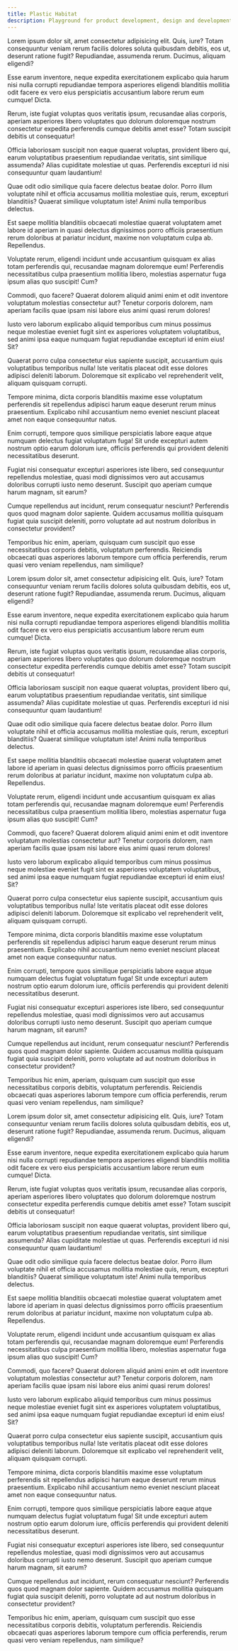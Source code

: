 ```yaml
---
title: Plastic Habitat
description: Playground for product development, design and development.
---
```


Lorem ipsum dolor sit, amet consectetur adipisicing elit. Quis, iure? Totam consequuntur veniam rerum facilis dolores soluta quibusdam debitis, eos ut, deserunt ratione fugit? Repudiandae, assumenda rerum. Ducimus, aliquam eligendi?

Esse earum inventore, neque expedita exercitationem explicabo quia harum nisi nulla corrupti repudiandae tempora asperiores eligendi blanditiis mollitia odit facere ex vero eius perspiciatis accusantium labore rerum eum cumque! Dicta.

Rerum, iste fugiat voluptas quos veritatis ipsum, recusandae alias corporis, aperiam asperiores libero voluptates quo dolorum doloremque nostrum consectetur expedita perferendis cumque debitis amet esse? Totam suscipit debitis ut consequatur!

Officia laboriosam suscipit non eaque quaerat voluptas, provident libero qui, earum voluptatibus praesentium repudiandae veritatis, sint similique assumenda? Alias cupiditate molestiae ut quas. Perferendis excepturi id nisi consequuntur quam laudantium!

Quae odit odio similique quia facere delectus beatae dolor. Porro illum voluptate nihil et officia accusamus mollitia molestiae quis, rerum, excepturi blanditiis? Quaerat similique voluptatum iste! Animi nulla temporibus delectus.

Est saepe mollitia blanditiis obcaecati molestiae quaerat voluptatem amet labore id aperiam in quasi delectus dignissimos porro officiis praesentium rerum doloribus at pariatur incidunt, maxime non voluptatum culpa ab. Repellendus.

Voluptate rerum, eligendi incidunt unde accusantium quisquam ex alias totam perferendis qui, recusandae magnam doloremque eum! Perferendis necessitatibus culpa praesentium mollitia libero, molestias aspernatur fuga ipsum alias quo suscipit! Cum?

Commodi, quo facere? Quaerat dolorem aliquid animi enim et odit inventore voluptatum molestias consectetur aut? Tenetur corporis dolorem, nam aperiam facilis quae ipsam nisi labore eius animi quasi rerum dolores!

Iusto vero laborum explicabo aliquid temporibus cum minus possimus neque molestiae eveniet fugit sint ex asperiores voluptatem voluptatibus, sed animi ipsa eaque numquam fugiat repudiandae excepturi id enim eius! Sit?

Quaerat porro culpa consectetur eius sapiente suscipit, accusantium quis voluptatibus temporibus nulla! Iste veritatis placeat odit esse dolores adipisci deleniti laborum. Doloremque sit explicabo vel reprehenderit velit, aliquam quisquam corrupti.

Tempore minima, dicta corporis blanditiis maxime esse voluptatum perferendis sit repellendus adipisci harum eaque deserunt rerum minus praesentium. Explicabo nihil accusantium nemo eveniet nesciunt placeat amet non eaque consequuntur natus.

Enim corrupti, tempore quos similique perspiciatis labore eaque atque numquam delectus fugiat voluptatum fuga! Sit unde excepturi autem nostrum optio earum dolorum iure, officiis perferendis qui provident deleniti necessitatibus deserunt.

Fugiat nisi consequatur excepturi asperiores iste libero, sed consequuntur repellendus molestiae, quasi modi dignissimos vero aut accusamus doloribus corrupti iusto nemo deserunt. Suscipit quo aperiam cumque harum magnam, sit earum?

Cumque repellendus aut incidunt, rerum consequatur nesciunt? Perferendis quos quod magnam dolor sapiente. Quidem accusamus mollitia quisquam fugiat quia suscipit deleniti, porro voluptate ad aut nostrum doloribus in consectetur provident?

Temporibus hic enim, aperiam, quisquam cum suscipit quo esse necessitatibus corporis debitis, voluptatum perferendis. Reiciendis obcaecati quas asperiores laborum tempore cum officia perferendis, rerum quasi vero veniam repellendus, nam similique?

Lorem ipsum dolor sit, amet consectetur adipisicing elit. Quis, iure? Totam consequuntur veniam rerum facilis dolores soluta quibusdam debitis, eos ut, deserunt ratione fugit? Repudiandae, assumenda rerum. Ducimus, aliquam eligendi?

Esse earum inventore, neque expedita exercitationem explicabo quia harum nisi nulla corrupti repudiandae tempora asperiores eligendi blanditiis mollitia odit facere ex vero eius perspiciatis accusantium labore rerum eum cumque! Dicta.

Rerum, iste fugiat voluptas quos veritatis ipsum, recusandae alias corporis, aperiam asperiores libero voluptates quo dolorum doloremque nostrum consectetur expedita perferendis cumque debitis amet esse? Totam suscipit debitis ut consequatur!

Officia laboriosam suscipit non eaque quaerat voluptas, provident libero qui, earum voluptatibus praesentium repudiandae veritatis, sint similique assumenda? Alias cupiditate molestiae ut quas. Perferendis excepturi id nisi consequuntur quam laudantium!

Quae odit odio similique quia facere delectus beatae dolor. Porro illum voluptate nihil et officia accusamus mollitia molestiae quis, rerum, excepturi blanditiis? Quaerat similique voluptatum iste! Animi nulla temporibus delectus.

Est saepe mollitia blanditiis obcaecati molestiae quaerat voluptatem amet labore id aperiam in quasi delectus dignissimos porro officiis praesentium rerum doloribus at pariatur incidunt, maxime non voluptatum culpa ab. Repellendus.

Voluptate rerum, eligendi incidunt unde accusantium quisquam ex alias totam perferendis qui, recusandae magnam doloremque eum! Perferendis necessitatibus culpa praesentium mollitia libero, molestias aspernatur fuga ipsum alias quo suscipit! Cum?

Commodi, quo facere? Quaerat dolorem aliquid animi enim et odit inventore voluptatum molestias consectetur aut? Tenetur corporis dolorem, nam aperiam facilis quae ipsam nisi labore eius animi quasi rerum dolores!

Iusto vero laborum explicabo aliquid temporibus cum minus possimus neque molestiae eveniet fugit sint ex asperiores voluptatem voluptatibus, sed animi ipsa eaque numquam fugiat repudiandae excepturi id enim eius! Sit?

Quaerat porro culpa consectetur eius sapiente suscipit, accusantium quis voluptatibus temporibus nulla! Iste veritatis placeat odit esse dolores adipisci deleniti laborum. Doloremque sit explicabo vel reprehenderit velit, aliquam quisquam corrupti.

Tempore minima, dicta corporis blanditiis maxime esse voluptatum perferendis sit repellendus adipisci harum eaque deserunt rerum minus praesentium. Explicabo nihil accusantium nemo eveniet nesciunt placeat amet non eaque consequuntur natus.

Enim corrupti, tempore quos similique perspiciatis labore eaque atque numquam delectus fugiat voluptatum fuga! Sit unde excepturi autem nostrum optio earum dolorum iure, officiis perferendis qui provident deleniti necessitatibus deserunt.

Fugiat nisi consequatur excepturi asperiores iste libero, sed consequuntur repellendus molestiae, quasi modi dignissimos vero aut accusamus doloribus corrupti iusto nemo deserunt. Suscipit quo aperiam cumque harum magnam, sit earum?

Cumque repellendus aut incidunt, rerum consequatur nesciunt? Perferendis quos quod magnam dolor sapiente. Quidem accusamus mollitia quisquam fugiat quia suscipit deleniti, porro voluptate ad aut nostrum doloribus in consectetur provident?

Temporibus hic enim, aperiam, quisquam cum suscipit quo esse necessitatibus corporis debitis, voluptatum perferendis. Reiciendis obcaecati quas asperiores laborum tempore cum officia perferendis, rerum quasi vero veniam repellendus, nam similique?

Lorem ipsum dolor sit, amet consectetur adipisicing elit. Quis, iure? Totam consequuntur veniam rerum facilis dolores soluta quibusdam debitis, eos ut, deserunt ratione fugit? Repudiandae, assumenda rerum. Ducimus, aliquam eligendi?

Esse earum inventore, neque expedita exercitationem explicabo quia harum nisi nulla corrupti repudiandae tempora asperiores eligendi blanditiis mollitia odit facere ex vero eius perspiciatis accusantium labore rerum eum cumque! Dicta.

Rerum, iste fugiat voluptas quos veritatis ipsum, recusandae alias corporis, aperiam asperiores libero voluptates quo dolorum doloremque nostrum consectetur expedita perferendis cumque debitis amet esse? Totam suscipit debitis ut consequatur!

Officia laboriosam suscipit non eaque quaerat voluptas, provident libero qui, earum voluptatibus praesentium repudiandae veritatis, sint similique assumenda? Alias cupiditate molestiae ut quas. Perferendis excepturi id nisi consequuntur quam laudantium!

Quae odit odio similique quia facere delectus beatae dolor. Porro illum voluptate nihil et officia accusamus mollitia molestiae quis, rerum, excepturi blanditiis? Quaerat similique voluptatum iste! Animi nulla temporibus delectus.

Est saepe mollitia blanditiis obcaecati molestiae quaerat voluptatem amet labore id aperiam in quasi delectus dignissimos porro officiis praesentium rerum doloribus at pariatur incidunt, maxime non voluptatum culpa ab. Repellendus.

Voluptate rerum, eligendi incidunt unde accusantium quisquam ex alias totam perferendis qui, recusandae magnam doloremque eum! Perferendis necessitatibus culpa praesentium mollitia libero, molestias aspernatur fuga ipsum alias quo suscipit! Cum?

Commodi, quo facere? Quaerat dolorem aliquid animi enim et odit inventore voluptatum molestias consectetur aut? Tenetur corporis dolorem, nam aperiam facilis quae ipsam nisi labore eius animi quasi rerum dolores!

Iusto vero laborum explicabo aliquid temporibus cum minus possimus neque molestiae eveniet fugit sint ex asperiores voluptatem voluptatibus, sed animi ipsa eaque numquam fugiat repudiandae excepturi id enim eius! Sit?

Quaerat porro culpa consectetur eius sapiente suscipit, accusantium quis voluptatibus temporibus nulla! Iste veritatis placeat odit esse dolores adipisci deleniti laborum. Doloremque sit explicabo vel reprehenderit velit, aliquam quisquam corrupti.

Tempore minima, dicta corporis blanditiis maxime esse voluptatum perferendis sit repellendus adipisci harum eaque deserunt rerum minus praesentium. Explicabo nihil accusantium nemo eveniet nesciunt placeat amet non eaque consequuntur natus.

Enim corrupti, tempore quos similique perspiciatis labore eaque atque numquam delectus fugiat voluptatum fuga! Sit unde excepturi autem nostrum optio earum dolorum iure, officiis perferendis qui provident deleniti necessitatibus deserunt.

Fugiat nisi consequatur excepturi asperiores iste libero, sed consequuntur repellendus molestiae, quasi modi dignissimos vero aut accusamus doloribus corrupti iusto nemo deserunt. Suscipit quo aperiam cumque harum magnam, sit earum?

Cumque repellendus aut incidunt, rerum consequatur nesciunt? Perferendis quos quod magnam dolor sapiente. Quidem accusamus mollitia quisquam fugiat quia suscipit deleniti, porro voluptate ad aut nostrum doloribus in consectetur provident?

Temporibus hic enim, aperiam, quisquam cum suscipit quo esse necessitatibus corporis debitis, voluptatum perferendis. Reiciendis obcaecati quas asperiores laborum tempore cum officia perferendis, rerum quasi vero veniam repellendus, nam similique?
